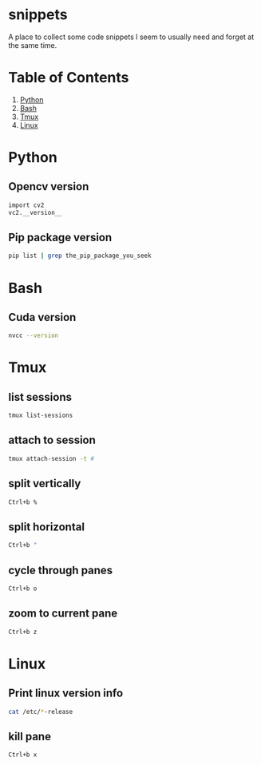 # snippets
A place to collect some code snippets I seem to usually need and forget at the same time.

# Table of Contents

1. [Python](#python)
2. [Bash](#bash)
3. [Tmux](#tmux)
4. [Linux](#linux)

# Python

## Opencv version
```bash
import cv2
vc2.__version__
```

## Pip package version
```bash
pip list | grep the_pip_package_you_seek
```

# Bash
## Cuda version
```bash
nvcc --version
```

# Tmux

## list sessions
```bash
tmux list-sessions
```

## attach to session
```bash
tmux attach-session -t #
```

## split vertically
```bash
Ctrl+b %
```

## split horizontal
```bash
Ctrl+b "
```

## cycle through panes
```bash
Ctrl+b o
```

## zoom to current pane
```bash
Ctrl+b z
```

# Linux
## Print linux version info

```bash
cat /etc/*-release
```

## kill pane
```bash
Ctrl+b x
```
